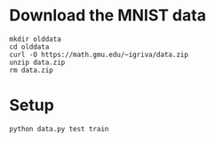 # Download the MNIST data
```
mkdir olddata
cd olddata
curl -O https://math.gmu.edu/~igriva/data.zip
unzip data.zip
rm data.zip
```
# Setup
```
python data.py test train
```
